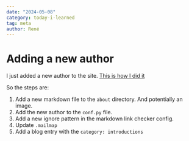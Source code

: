 ```yaml
---
date: "2024-05-08"
category: today-i-learned
tag: meta
author: René
---
```


# Adding a new author

I just added a new author to the site. [This is how I did it](https://github.com/csamaf/csamaf.github.io/pull/9/commits/26a62ee99ff5afea1bdb762106b22f81b76af5d3)

So the steps are:

1. Add a new markdown file to the `about` directory. And potentially an image.
2. Add the new author to the `conf.py` file.
3. Add a new ignore pattern in the markdown link checker config.
4. Update `.mailmap`
5. Add a blog entry with the `category: introductions`
